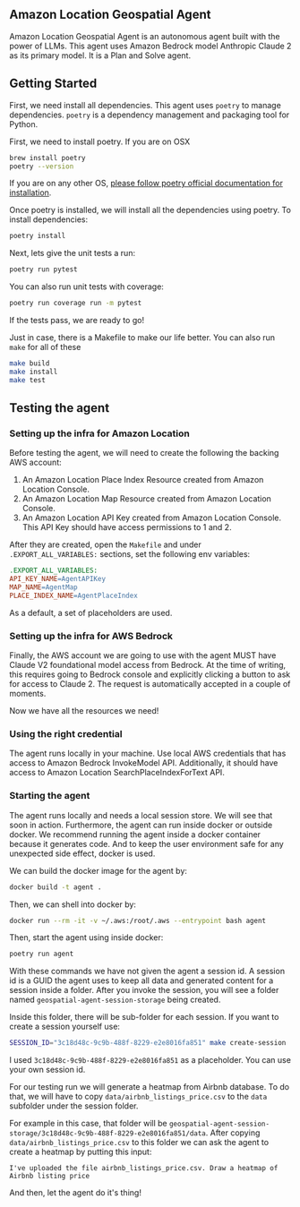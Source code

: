 ## Amazon Location Geospatial Agent

Amazon Location Geospatial Agent is an autonomous agent built with the power of LLMs. This agent uses Amazon Bedrock
model Anthropic Claude 2 as its primary model. It is a Plan and Solve agent.

## Getting Started
First, we need install all dependencies. This agent uses `poetry` to manage dependencies. 
`poetry` is a dependency management and packaging tool for Python.

First, we need to install poetry. If you are on OSX
```bash
brew install poetry
poetry --version
```

If you are on any other OS, [please follow poetry official documentation for installation](https://python-poetry.org/docs/).

Once poetry is installed, we will install all the dependencies using poetry. To install dependencies:
```bash
poetry install
```

Next, lets give the unit tests a run:
```bash
poetry run pytest
```

You can also run unit tests with coverage:

```bash
poetry run coverage run -m pytest 
```

If the tests pass, we are ready to go!

Just in case, there is a Makefile to make our life better. You can also run ```make``` for all of these
```bash
make build
make install
make test
```

## Testing the agent
### Setting up the infra for Amazon Location
Before testing the agent, we will need to create the following the backing AWS account:
1. An Amazon Location Place Index Resource created from Amazon Location Console.
2. An Amazon Location Map Resource created from Amazon Location Console.
3. An Amazon Location API Key created from Amazon Location Console. This API Key should have access permissions to 1 and 2.

After they are created, open the `Makefile` and under `.EXPORT_ALL_VARIABLES:` sections, set the following env variables:
```makefile
.EXPORT_ALL_VARIABLES:
API_KEY_NAME=AgentAPIKey
MAP_NAME=AgentMap
PLACE_INDEX_NAME=AgentPlaceIndex
```

As a default, a set of placeholders are used.

### Setting up the infra for AWS Bedrock
Finally, the AWS account we are going to use with the agent MUST have Claude V2 foundational model 
access from Bedrock. At the time of writing, this requires going to Bedrock console and explicitly
clicking a button to ask for access to Claude 2. The request is automatically accepted in a couple of 
moments.

Now we have all the resources we need!

### Using the right credential
The agent runs locally in your machine. Use local AWS credentials that has access to Amazon Bedrock InvokeModel API.
Additionally, it should have access to Amazon Location SearchPlaceIndexForText API.

### Starting the agent
The agent runs locally and needs a local session store. We will see that soon in action. Furthermore, the agent
can run inside docker or outside docker. We recommend running the agent inside a docker container because it 
generates code. And to keep the user environment safe for any unexpected side effect, docker is used.

We can build the docker image for the agent by:

```bash
docker build -t agent .
```

Then, we can shell into docker by:

```bash
docker run --rm -it -v ~/.aws:/root/.aws --entrypoint bash agent
```

Then, start the agent using inside docker:
```bash
poetry run agent
```

With these commands we have not given the agent a session id. A session id is a GUID the agent uses
to keep all data and generated content for a session inside a folder. After you invoke the session,
you will see a folder named `geospatial-agent-session-storage` being created.

Inside this folder, there will be sub-folder for each session. If you want to create a session yourself
use:

```bash
SESSION_ID="3c18d48c-9c9b-488f-8229-e2e8016fa851" make create-session
```

I used `3c18d48c-9c9b-488f-8229-e2e8016fa851` as a placeholder. You can use your own session id.

For our testing run we will generate a heatmap from Airbnb database. To do that, we will have to copy
`data/airbnb_listings_price.csv` to the `data` subfolder under the session folder.

For example in this case, that folder will be `geospatial-agent-session-storage/3c18d48c-9c9b-488f-8229-e2e8016fa851/data`.
After copying `data/airbnb_listings_price.csv` to this folder we can ask the agent to create a heatmap by putting 
this input:

```
I've uploaded the file airbnb_listings_price.csv. Draw a heatmap of Airbnb listing price
```

And then, let the agent do it's thing!
